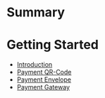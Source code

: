 # Summary

# Getting Started

- [Introduction](./getting_started/introduction.md)
- [Payment QR-Code](./qr_codes/qr_codes.md)
- [Payment Envelope](./payment_envelope/envelope.md)
- [Payment Gateway](./payment_gateway/gateway.md)
